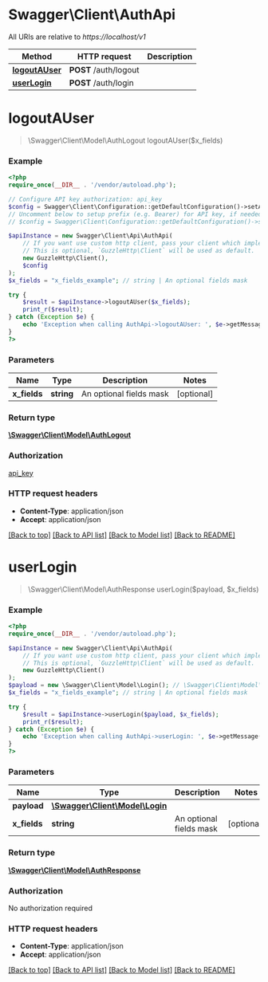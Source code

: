 # Swagger\Client\AuthApi

All URIs are relative to *https://localhost/v1*

Method | HTTP request | Description
------------- | ------------- | -------------
[**logoutAUser**](AuthApi.md#logoutAUser) | **POST** /auth/logout | 
[**userLogin**](AuthApi.md#userLogin) | **POST** /auth/login | 


# **logoutAUser**
> \Swagger\Client\Model\AuthLogout logoutAUser($x_fields)



### Example
```php
<?php
require_once(__DIR__ . '/vendor/autoload.php');

// Configure API key authorization: api_key
$config = Swagger\Client\Configuration::getDefaultConfiguration()->setApiKey('AUTHORIZATION', 'YOUR_API_KEY');
// Uncomment below to setup prefix (e.g. Bearer) for API key, if needed
// $config = Swagger\Client\Configuration::getDefaultConfiguration()->setApiKeyPrefix('AUTHORIZATION', 'Bearer');

$apiInstance = new Swagger\Client\Api\AuthApi(
    // If you want use custom http client, pass your client which implements `GuzzleHttp\ClientInterface`.
    // This is optional, `GuzzleHttp\Client` will be used as default.
    new GuzzleHttp\Client(),
    $config
);
$x_fields = "x_fields_example"; // string | An optional fields mask

try {
    $result = $apiInstance->logoutAUser($x_fields);
    print_r($result);
} catch (Exception $e) {
    echo 'Exception when calling AuthApi->logoutAUser: ', $e->getMessage(), PHP_EOL;
}
?>
```

### Parameters

Name | Type | Description  | Notes
------------- | ------------- | ------------- | -------------
 **x_fields** | **string**| An optional fields mask | [optional]

### Return type

[**\Swagger\Client\Model\AuthLogout**](../Model/AuthLogout.md)

### Authorization

[api_key](../../README.md#api_key)

### HTTP request headers

 - **Content-Type**: application/json
 - **Accept**: application/json

[[Back to top]](#) [[Back to API list]](../../README.md#documentation-for-api-endpoints) [[Back to Model list]](../../README.md#documentation-for-models) [[Back to README]](../../README.md)

# **userLogin**
> \Swagger\Client\Model\AuthResponse userLogin($payload, $x_fields)



### Example
```php
<?php
require_once(__DIR__ . '/vendor/autoload.php');

$apiInstance = new Swagger\Client\Api\AuthApi(
    // If you want use custom http client, pass your client which implements `GuzzleHttp\ClientInterface`.
    // This is optional, `GuzzleHttp\Client` will be used as default.
    new GuzzleHttp\Client()
);
$payload = new \Swagger\Client\Model\Login(); // \Swagger\Client\Model\Login | 
$x_fields = "x_fields_example"; // string | An optional fields mask

try {
    $result = $apiInstance->userLogin($payload, $x_fields);
    print_r($result);
} catch (Exception $e) {
    echo 'Exception when calling AuthApi->userLogin: ', $e->getMessage(), PHP_EOL;
}
?>
```

### Parameters

Name | Type | Description  | Notes
------------- | ------------- | ------------- | -------------
 **payload** | [**\Swagger\Client\Model\Login**](../Model/Login.md)|  |
 **x_fields** | **string**| An optional fields mask | [optional]

### Return type

[**\Swagger\Client\Model\AuthResponse**](../Model/AuthResponse.md)

### Authorization

No authorization required

### HTTP request headers

 - **Content-Type**: application/json
 - **Accept**: application/json

[[Back to top]](#) [[Back to API list]](../../README.md#documentation-for-api-endpoints) [[Back to Model list]](../../README.md#documentation-for-models) [[Back to README]](../../README.md)

